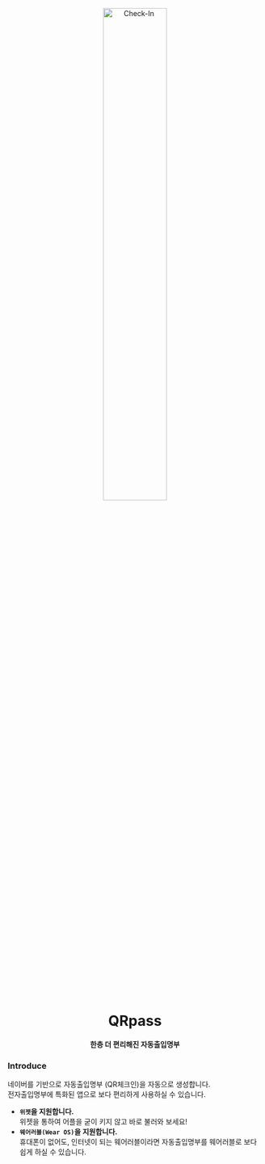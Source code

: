 <p align="center">
    <img src="https://user-images.githubusercontent.com/16767890/133479487-82cbf12e-8853-4c42-9698-a9101d86220b.png" width="50%" alt="Check-In"/>
</p>
<h1 align="center">QRpass</h1>
<p align="center">
  <b>한층 더 편리해진 자동출입명부</b>
</p>

### Introduce
네이버를 기반으로 자동출입명부 (QR체크인)을 자동으로 생성합니다.<br/>
전자출입명부에 특화된 앱으로 보다 편리하게 사용하실 수 있습니다.
* **`위젯`을 지원합니다.**<br/>
  위젯을 통하여 어플을 굳이 키지 않고 바로 불러와 보세요!
* **`웨어러블(Wear OS)`을 지원합니다.**<br/>
  휴대폰이 없어도, 인터넷이 되는 웨어러블이라면 자동출입명부를 웨어러블로 보다 쉽게 하실 수 있습니다.
